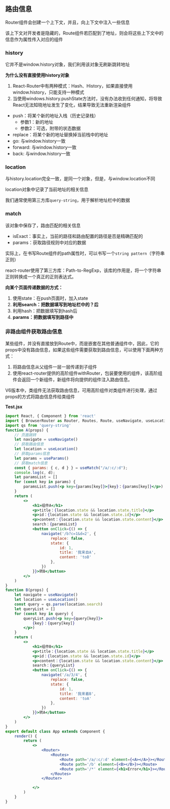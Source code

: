 ## 路由信息

Router组件会创建一个上下文，并且，向上下文中注入一些信息

该上下文对开发者是隐藏的，Route组件若匹配到了地址，则会将这些上下文中的信息作为属性传入对应的组件

### history

它并不是window.history对象，我们利用该对象无刷新跳转地址

**为什么没有直接使用history对象**

1. React-Router中有两种模式：Hash、History，如果直接使用window.history，只能支持一种模式
2. 当使用windows.history.pushState方法时，没有办法收到任何通知，将导致React无法知晓地址发生了变化，结果导致无法重新渲染组件

- push：将某个新的地址入栈（历史记录栈）
  - 参数1：新的地址
  - 参数2：可选，附带的状态数据
- replace：将某个新的地址替换掉当前栈中的地址
- go: 与window.history一致
- forward: 与window.history一致
- back: 与window.history一致

### location

与history.location完全一致，是同一个对象，但是，与window.location不同

location对象中记录了当前地址的相关信息

我们通常使用第三方库```query-string```，用于解析地址栏中的数据

### match

该对象中保存了，路由匹配的相关信息

- isExact：事实上，当前的路径和路由配置的路径是否是精确匹配的
- params：获取路径规则中对应的数据


实际上，在书写Route组件的path属性时，可以书写一个```string pattern```（字符串正则）

react-router使用了第三方库：Path-to-RegExp，该库的作用是，将一个字符串正则转换成一个真正的正则表达式。
  
**向某个页面传递数据的方式：**

1. 使用state：在push页面时，加入state
2. **利用search：把数据填写到地址栏中的？后**
3. 利用hash：把数据填写到hash后
4. **params：把数据填写到路径中**



### 非路由组件获取路由信息

某些组件，并没有直接放到Route中，而是嵌套在其他普通组件中，因此，它的props中没有路由信息，如果这些组件需要获取到路由信息，可以使用下面两种方式：

1. 将路由信息从父组件一层一层传递到子组件
2. 使用react-router提供的高阶组件withRouter，包装要使用的组件，该高阶组件会返回一个新组件，新组件将向提供的组件注入路由信息。





V6版本中，类组件无法获取路由信息，可用高阶组件对类组件进行处理，通过props的方式将路由信息传给类组件

**Test.jsx**
```jsx
import React, { Component } from 'react'
import { BrowserRouter as Router, Routes, Route, useNavigate, useLocation, useMatch, matchPath, useParams } from 'react-router-dom'
import qs from 'query-string'
function A(props) {
    // 页面跳转
    let navigate = useNavigate()
    // 获取路由信息
    let location = useLocation()
    // 获取params信息
    let params = useParams()
    // 获取match信息
    const { params: { c, d } } = useMatch("/a/:c/:d");
    console.log(c, d);
    let paramsList = []
    for (const key in params) {
        paramsList.push(<p key={params[key]}>{key}：{params[key]}</p>)
    }
    return (
        <>
            <h1>组件A</h1>
            <p>title：{location.state && location.state.title}</p>
            <p>id：{location.state && location.state.id}</p>
            <p>content：{location.state && location.state.content}</p>
            search：{paramsList}
            <button onClick={() => {
                navigate('/b?c=1&d=2', {
                    replace: false,
                    state: {
                        id: 1,
                        title: '我来自A',
                        content: 'toB'
                    },
                })
            }}>转B</button>
        </>
    )
}
function B(props) {
    let navigate = useNavigate()
    let location = useLocation()
    const query = qs.parse(location.search)
    let queryList = []
    for (const key in query) {
        queryList.push(<p key={query[key]}>
            {key}：{query[key]}
        </p>)
    }
    return (
        <>
            <h1>组件B</h1>
            <p>title：{location.state && location.state.title}</p>
            <p>id：{location.state && location.state.id}</p>
            <p>content：{location.state && location.state.content}</p>
            search：{queryList}
            <button onClick={() => {
                navigate('/a/3/4', {
                    replace: false,
                    state: {
                        id: 1,
                        title: '我来着B',
                        content: 'toA'
                    },
                })
            }}>转A</button>
        </>
    )
}
export default class App extends Component {
    render() {
        return (
            <>
                <Router>
                    <Routes>
                        <Route path='/a/:c/:d' element={<A></A>}></Route>
                        <Route path='/b' element={<B></B>}></Route>
                        <Route path='/*' element={<h1>Error</h1>}></Route>
                    </Routes>
                </Router>

            </>
        )
    }
}
```